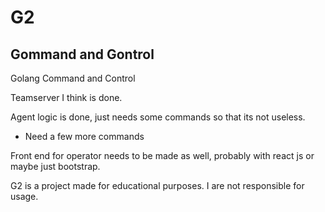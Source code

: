 # G2
## Gommand and Gontrol
Golang Command and Control

Teamserver I think is done. 

Agent logic is done, just needs some commands so that its not useless.
- Need a few more commands

Front end for operator needs to be made as well, probably with react js or maybe just bootstrap.

G2 is a project made for educational purposes. I are not responsible for usage. 
